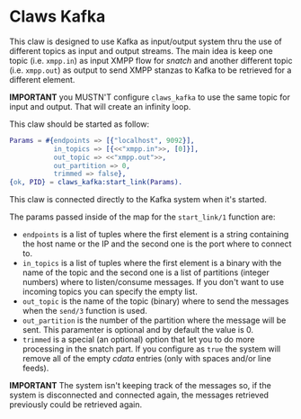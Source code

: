 Claws Kafka
===========

This claw is designed to use Kafka as input/output system thru the use of different topics as input and output streams. The main idea is keep one topic (i.e. `xmpp.in`) as input XMPP flow for *snatch* and another different topic (i.e. `xmpp.out`) as output to send XMPP stanzas to Kafka to be retrieved for a different element.

**IMPORTANT** you MUSTN'T configure `claws_kafka` to use the same topic for input and output. That will create an infinity loop.

This claw should be started as follow:

```erlang
Params = #{endpoints => [{"localhost", 9092}],
           in_topics => [{<<"xmpp.in">>, [0]}],
           out_topic => <<"xmpp.out">>,
           out_partition => 0,
           trimmed => false},
{ok, PID} = claws_kafka:start_link(Params).
```

This claw is connected directly to the Kafka system when it's started.

The params passed inside of the map for the `start_link/1` function are:

- `endpoints` is a list of tuples where the first element is a string containing the host name or the IP and the second one is the port where to connect to.
- `in_topics` is a list of tuples where the first element is a binary with the name of the topic and the second one is a list of partitions (integer numbers) where to listen/consume messages. If you don't want to use incoming topics you can specify the empty list.
- `out_topic` is the name of the topic (binary) where to send the messages when the `send/3` function is used.
- `out_partition` is the number of the partition where the message will be sent. This paramenter is optional and by default the value is 0.
- `trimmed` is a special (an optional) option that let you to do more processing in the snatch part. If you configure as `true` the system will remove all of the empty *cdata* entries (only with spaces and/or line feeds).

**IMPORTANT** The system isn't keeping track of the messages so, if the system is disconnected and connected again, the messages retrieved previously could be retrieved again.
